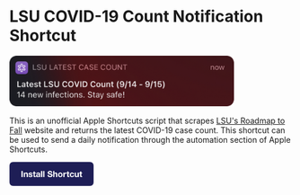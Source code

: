 # LSU COVID-19 Count Notification Shortcut

<img src="screenshot.png" alt="picture showing the COVID-19 notification" width="400px" />

This is an unofficial Apple Shortcuts script that scrapes [LSU's Roadmap to Fall](https://www.lsu.edu/roadmap/covid-dashboard/index.php) website and returns the latest COVID-19 case count. This shortcut can be used to send a daily notification through the automation section of Apple Shortcuts.



[<img src="install.png" alt="Install" width="150px" />](https://www.icloud.com/shortcuts/999b45e062cd45dba7ff5be290114e3c)
